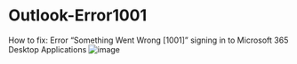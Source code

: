 # Outlook-Error1001
How to fix: Error “Something Went Wrong [1001]” signing in to Microsoft 365 Desktop Applications
![image](https://github.com/DiadNetworks/Outlook-Error1001/assets/143122318/71381185-09e3-47df-9960-04122321106e)
